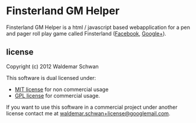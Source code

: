# Finsterland GM Helper

Finsterland GM Helper is a html / javascript based webapplication for a pen and pager roll play game called Finsterland ([Facebook](https://www.facebook.com/finsterland), [Google+](https://plus.google.com/104724883598241411302/posts)).


## license

Copyright (c) 2012 Waldemar Schwan

This software is dual licensed under: 

 - [MIT license](http://www.opensource.org/licenses/MIT) for non commercial usage
 - [GPL license](https://www.gnu.org/licenses/gpl.txt) for commercial usage.

If you want to use this software in a commercial project under another license contact me at <waldemar.schwan+license@googlemail.com>.
